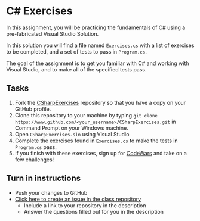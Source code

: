 # C# Exercises

In this assignment, you will be practicing the fundamentals of C# using a pre-fabricated Visual Studio Solution.

In this solution you will find a file named `Exercises.cs` with a list of exercises to be completed, and a set of tests to pass in `Program.cs`.

The goal of the assignment is to get you familiar with C# and working with Visual Studio, and to make all of the specified tests pass.

## Tasks
1. Fork the [CSharpExercises](https://www.github.com/origincodeacademy/CSharpExercises) repository so that you have a copy on your GitHub profile.
2. Clone this repository to your machine by typing `git clone https://www.github.com/<your_username>/CSharpExercises.git` in Command Prompt on your Windows machine.
3. Open `CSharpExercises.sln` using Visual Studio
4. Complete the exercises found in `Exercises.cs` to make the tests in `Program.cs` pass.
5. If you finish with these exercises, sign up for [CodeWars](http://www.codewars.com) and take on a few challenges!

## Turn in instructions
* Push your changes to GitHub
* [Click here to create an issue in the class repository](https://www.github.com/OriginCodeAcademy/Cohort9/issues/new?title=12-CSharpExercises&body=1.%20Where%20can%20I%20find%20your%20repository%3F%20(Paste%20the%20url%20of%20your%20repository%20below)%0A%0A2.%20How%20many%20of%20the%20exercises%20did%20you%20manage%20to%20complete%3F%0A%0A3.%20How%20long%20did%20it%20take%20you%20to%20complete%20the%20exercises%3F%0A%0A4.%20What%20are%20your%20thoughts%20about%20coding%20in%20Visual%20Studio%3F%0A%0A5.%20What%20other%20comments%20do%20you%20have%20about%20this%20assignment%3F)
	* Include a link to your repository in the description
	* Answer the questions filled out for you in the description
